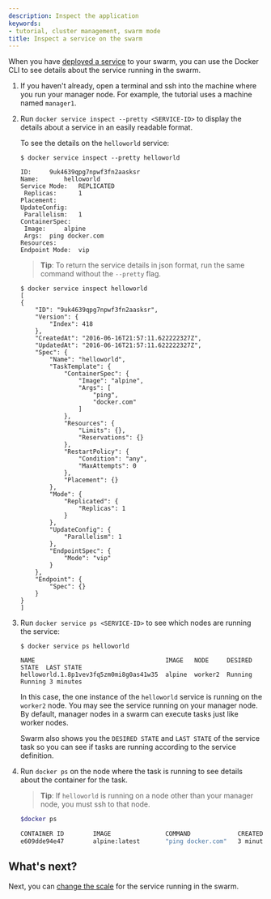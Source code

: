 ```yaml
---
description: Inspect the application
keywords:
- tutorial, cluster management, swarm mode
title: Inspect a service on the swarm
---
```


When you have [deployed a service](deploy-service.md) to your swarm, you can use
the Docker CLI to see details about the service running in the swarm.

1. If you haven't already, open a terminal and ssh into the machine where you
run your manager node. For example, the tutorial uses a machine named
`manager1`.

2. Run `docker service inspect --pretty <SERVICE-ID>` to display the details
about a service in an easily readable format.

    To see the details on the `helloworld` service:

    ```
    $ docker service inspect --pretty helloworld

    ID:		9uk4639qpg7npwf3fn2aasksr
    Name:		helloworld
    Service Mode:	REPLICATED
     Replicas:		1
    Placement:
    UpdateConfig:
     Parallelism:	1
    ContainerSpec:
     Image:		alpine
     Args:	ping docker.com
    Resources:
    Endpoint Mode:  vip
    ```

    >**Tip**: To return the service details in json format, run the same command
    without the `--pretty` flag.

    ```
    $ docker service inspect helloworld
    [
    {
        "ID": "9uk4639qpg7npwf3fn2aasksr",
        "Version": {
            "Index": 418
        },
        "CreatedAt": "2016-06-16T21:57:11.622222327Z",
        "UpdatedAt": "2016-06-16T21:57:11.622222327Z",
        "Spec": {
            "Name": "helloworld",
            "TaskTemplate": {
                "ContainerSpec": {
                    "Image": "alpine",
                    "Args": [
                        "ping",
                        "docker.com"
                    ]
                },
                "Resources": {
                    "Limits": {},
                    "Reservations": {}
                },
                "RestartPolicy": {
                    "Condition": "any",
                    "MaxAttempts": 0
                },
                "Placement": {}
            },
            "Mode": {
                "Replicated": {
                    "Replicas": 1
                }
            },
            "UpdateConfig": {
                "Parallelism": 1
            },
            "EndpointSpec": {
                "Mode": "vip"
            }
        },
        "Endpoint": {
            "Spec": {}
        }
    }
    ]
    ```

4. Run `docker service ps <SERVICE-ID>` to see which nodes are running the
service:

    ```
    $ docker service ps helloworld

    NAME                                    IMAGE   NODE     DESIRED STATE  LAST STATE
    helloworld.1.8p1vev3fq5zm0mi8g0as41w35  alpine  worker2  Running        Running 3 minutes
    ```

    In this case, the one instance of the `helloworld` service is running on the
    `worker2` node. You may see the service running on your manager node. By
    default, manager nodes in a swarm can execute tasks just like worker nodes.

    Swarm also shows you the `DESIRED STATE` and `LAST STATE` of the service
    task so you can see if tasks are running according to the service
    definition.

4. Run `docker ps` on the node where the task is running to see details about
the container for the task.

    >**Tip**: If `helloworld` is running on a node other than your manager node,
    you must ssh to that node.

    ```bash
    $docker ps

    CONTAINER ID        IMAGE               COMMAND             CREATED             STATUS              PORTS               NAMES
    e609dde94e47        alpine:latest       "ping docker.com"   3 minutes ago       Up 3 minutes                            helloworld.1.8p1vev3fq5zm0mi8g0as41w35
    ```

## What's next?

Next, you can [change the scale](scale-service.md) for the service running in
the swarm.
